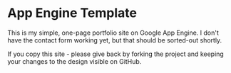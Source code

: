 # App Engine Template

This is my simple, one-page portfolio site on Google App Engine.  I don't have the contact form working yet, but that should be sorted-out shortly.

If you copy this site - please give back by forking the project and keeping your changes to the design visible on GitHub.